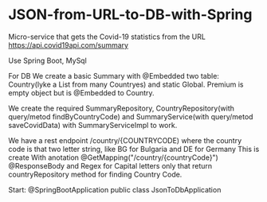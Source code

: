 # JSON-from-URL-to-DB-with-Spring

Micro-service that gets the Covid-19 statistics 
from the URL https://api.covid19api.com/summary

Use Spring Boot, MySql

For DB We create a basic Summary with @Embedded two table:
Country(lyke a List from many Countryes) and static Global.
Premium is empty object but is @Embedded to Country.

We create the required SummaryRepository, CountryRepository(with query/metod findByCountryCode)
and SummaryService(with query/metod saveCovidData) with SummaryServiceImpl to work.

We have a rest endpoint /country/{COUNTRYCODE) 
where the country code is that two letter string, like BG for Bulgaria and DE for Germany
This is create With anotation
@GetMapping("/country/{countryCode}")
@ResponseBody
and Regex for Capital letters only
that return countryRepository method for finding Country Code.

Start:
@SpringBootApplication
public class JsonToDbApplication
